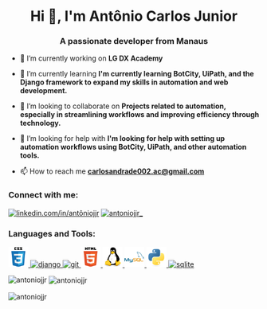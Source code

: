 <h1 align="center">Hi 👋, I'm Antônio Carlos Junior</h1>
<h3 align="center">A passionate developer from Manaus</h3>

- 🔭 I’m currently working on **LG DX Academy**

- 🌱 I’m currently learning **I'm currently learning BotCity, UiPath, and the Django framework to expand my skills in automation and web development.**

- 👯 I’m looking to collaborate on **Projects related to automation, especially in streamlining workflows and improving efficiency through technology.**

- 🤝 I’m looking for help with **I'm looking for help with setting up automation workflows using BotCity, UiPath, and other automation tools.**

- 📫 How to reach me **carlosandrade002.ac@gmail.com**

<h3 align="left">Connect with me:</h3>
<p align="left">
<a href="https://linkedin.com/in/linkedin.com/in/antôniojjr" target="blank"><img align="center" src="https://raw.githubusercontent.com/rahuldkjain/github-profile-readme-generator/master/src/images/icons/Social/linked-in-alt.svg" alt="linkedin.com/in/antôniojjr" height="30" width="40" /></a>
<a href="https://instagram.com/antoniojjr_" target="blank"><img align="center" src="https://raw.githubusercontent.com/rahuldkjain/github-profile-readme-generator/master/src/images/icons/Social/instagram.svg" alt="antoniojjr_" height="30" width="40" /></a>
</p>

<h3 align="left">Languages and Tools:</h3>
<p align="left"> <a href="https://www.w3schools.com/css/" target="_blank" rel="noreferrer"> <img src="https://raw.githubusercontent.com/devicons/devicon/master/icons/css3/css3-original-wordmark.svg" alt="css3" width="40" height="40"/> </a> <a href="https://www.djangoproject.com/" target="_blank" rel="noreferrer"> <img src="https://cdn.worldvectorlogo.com/logos/django.svg" alt="django" width="40" height="40"/> </a> <a href="https://git-scm.com/" target="_blank" rel="noreferrer"> <img src="https://www.vectorlogo.zone/logos/git-scm/git-scm-icon.svg" alt="git" width="40" height="40"/> </a> <a href="https://www.w3.org/html/" target="_blank" rel="noreferrer"> <img src="https://raw.githubusercontent.com/devicons/devicon/master/icons/html5/html5-original-wordmark.svg" alt="html5" width="40" height="40"/> </a> <a href="https://www.linux.org/" target="_blank" rel="noreferrer"> <img src="https://raw.githubusercontent.com/devicons/devicon/master/icons/linux/linux-original.svg" alt="linux" width="40" height="40"/> </a> <a href="https://www.mysql.com/" target="_blank" rel="noreferrer"> <img src="https://raw.githubusercontent.com/devicons/devicon/master/icons/mysql/mysql-original-wordmark.svg" alt="mysql" width="40" height="40"/> </a> <a href="https://www.python.org" target="_blank" rel="noreferrer"> <img src="https://raw.githubusercontent.com/devicons/devicon/master/icons/python/python-original.svg" alt="python" width="40" height="40"/> </a> <a href="https://www.sqlite.org/" target="_blank" rel="noreferrer"> <img src="https://www.vectorlogo.zone/logos/sqlite/sqlite-icon.svg" alt="sqlite" width="40" height="40"/> </a> </p>

<p><img align="left" src="https://github-readme-stats.vercel.app/api/top-langs?username=antoniojjr&show_icons=true&locale=en&layout=compact" alt="antoniojjr" /></p>

<p>&nbsp;<img align="center" src="https://github-readme-stats.vercel.app/api?username=antoniojjr&show_icons=true&locale=en" alt="antoniojjr" /></p>

<p><img align="center" src="https://github-readme-streak-stats.herokuapp.com/?user=antoniojjr&" alt="antoniojjr" /></p>

